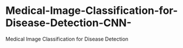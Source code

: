 # Medical-Image-Classification-for-Disease-Detection-CNN-
Medical Image Classification for Disease Detection
